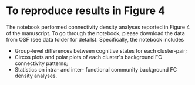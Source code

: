 # To reproduce results in Figure 4
The notebook performed connectivity density analyses reported in Figure 4 of the manuscript. To go through the notebook, please download the data from OSF (see data folder for details). Specifically, the notebook includes
- Group-level differences between cognitive states for each cluster-pair;
- Circos plots and polar plots of each cluster's background FC connectivity patterns; 
- Statistics on intra- and inter- functional community background FC density analyses. 
